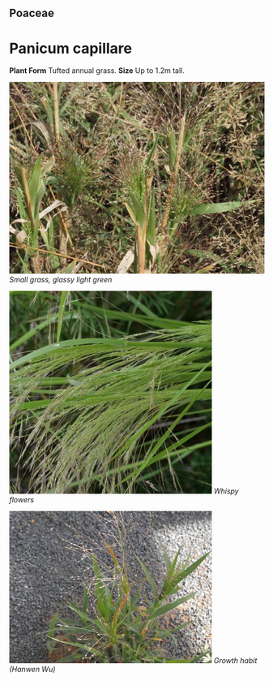## Poaceae
# Panicum capillare

**Plant Form** Tufted annual grass. **Size** Up to 1.2m tall.


![Small grass, glassy light green](14873_IMG_9748.jpg)
   *Small grass, glassy light green* 

![Whispy flowers](63800_P1031235.jpg)
   *Whispy flowers* 

![Growth habit (Hanwen Wu)](40379_weed-photo2-080.jpg)
   *Growth habit (Hanwen Wu)* 

